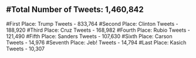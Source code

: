 #Total Number of Tweets: 1,460,842 
---
#First Place: Trump Tweets - 833,764
#Second Place: Clinton Tweets - 188,920
#Third Place: Cruz Tweets - 168,982
#Fourth Place: Rubio Tweets - 121,490
#Fifth Place: Sanders Tweets - 107,630
#Sixth Place: Carson Tweets - 14,976
#Seventh Place: Jeb! Tweets - 14,794
#Last Place: Kasich Tweets - 10,307
